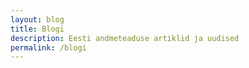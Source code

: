 ```yaml
---
layout: blog
title: Blogi
description: Eesti andmeteaduse artiklid ja uudised
permalink: /blogi
---
```

